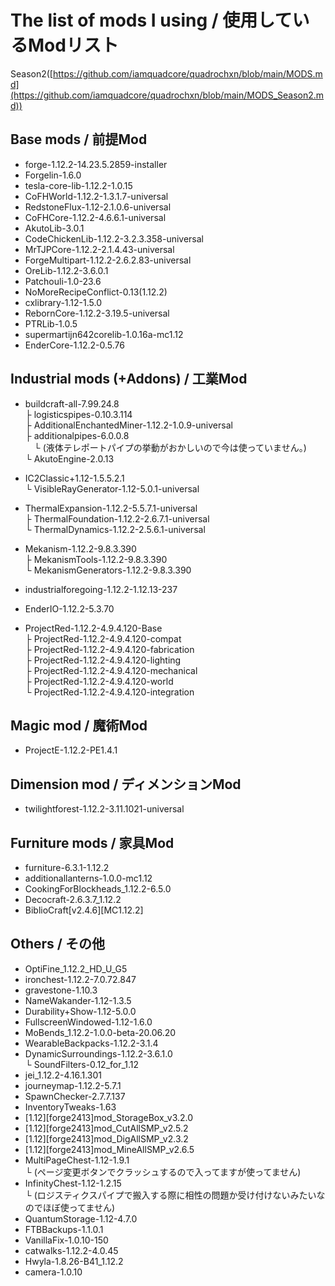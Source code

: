# The list of mods I using / 使用しているModリスト
 Season2([https://github.com/iamquadcore/quadrochxn/blob/main/MODS.md](https://github.com/iamquadcore/quadrochxn/blob/main/MODS_Season2.md))
 ## Base mods / 前提Mod
  - forge-1.12.2-14.23.5.2859-installer  
  - Forgelin-1.6.0  
  - tesla-core-lib-1.12.2-1.0.15  
  - CoFHWorld-1.12.2-1.3.1.7-universal  
  - RedstoneFlux-1.12-2.1.0.6-universal  
  - CoFHCore-1.12.2-4.6.6.1-universal  
  - AkutoLib-3.0.1  
  - CodeChickenLib-1.12.2-3.2.3.358-universal  
  - MrTJPCore-1.12.2-2.1.4.43-universal  
  - ForgeMultipart-1.12.2-2.6.2.83-universal  
  - OreLib-1.12.2-3.6.0.1  
  - Patchouli-1.0-23.6  
  - NoMoreRecipeConflict-0.13(1.12.2)  
  - cxlibrary-1.12-1.5.0  
  - RebornCore-1.12.2-3.19.5-universal  
  - PTRLib-1.0.5  
  - supermartijn642corelib-1.0.16a-mc1.12  
  - EnderCore-1.12.2-0.5.76  
 
 ## Industrial mods (+Addons) / 工業Mod
  - buildcraft-all-7.99.24.8  
    ├ logisticspipes-0.10.3.114  
    ├ AdditionalEnchantedMiner-1.12.2-1.0.9-universal  
    ├ additionalpipes-6.0.0.8  
    　└ (液体テレポートパイプの挙動がおかしいので今は使っていません。)  
    └ AkutoEngine-2.0.13  
   
  - IC2Classic+1.12-1.5.5.2.1  
    └ VisibleRayGenerator-1.12-5.0.1-universal  
  
  - ThermalExpansion-1.12.2-5.5.7.1-universal  
    ├ ThermalFoundation-1.12.2-2.6.7.1-universal  
    └ ThermalDynamics-1.12.2-2.5.6.1-universal  
  
  - Mekanism-1.12.2-9.8.3.390  
    ├ MekanismTools-1.12.2-9.8.3.390  
    └ MekanismGenerators-1.12.2-9.8.3.390  
  
  - industrialforegoing-1.12.2-1.12.13-237  

  - EnderIO-1.12.2-5.3.70  
  
  - ProjectRed-1.12.2-4.9.4.120-Base  
  ├ ProjectRed-1.12.2-4.9.4.120-compat  
  ├ ProjectRed-1.12.2-4.9.4.120-fabrication  
  ├ ProjectRed-1.12.2-4.9.4.120-lighting  
  ├ ProjectRed-1.12.2-4.9.4.120-mechanical  
  ├ ProjectRed-1.12.2-4.9.4.120-world  
  └ ProjectRed-1.12.2-4.9.4.120-integration  
 
 ## Magic mod / 魔術Mod
  - ProjectE-1.12.2-PE1.4.1  
 
 ## Dimension mod / ディメンションMod
  - twilightforest-1.12.2-3.11.1021-universal  
 
 ## Furniture mods / 家具Mod
  - furniture-6.3.1-1.12.2  
  - additionallanterns-1.0.0-mc1.12  
  - CookingForBlockheads_1.12.2-6.5.0  
  - Decocraft-2.6.3.7_1.12.2  
  - BiblioCraft[v2.4.6][MC1.12.2]
 
 ## Others / その他
  - OptiFine_1.12.2_HD_U_G5  
  - ironchest-1.12.2-7.0.72.847  
  - gravestone-1.10.3  
  - NameWakander-1.12-1.3.5  
  - Durability+Show-1.12-5.0.0  
  - FullscreenWindowed-1.12-1.6.0  
  - MoBends_1.12.2-1.0.0-beta-20.06.20  
  - WearableBackpacks-1.12.2-3.1.4  
  - DynamicSurroundings-1.12.2-3.6.1.0  
  └ SoundFilters-0.12_for_1.12   
  - jei_1.12.2-4.16.1.301  
  - journeymap-1.12.2-5.7.1  
  - SpawnChecker-2.7.7.137  
  - InventoryTweaks-1.63  
  - [1.12][forge2413]mod_StorageBox_v3.2.0  
  - [1.12][forge2413]mod_CutAllSMP_v2.5.2  
  - [1.12][forge2413]mod_DigAllSMP_v2.3.2  
  - [1.12][forge2413]mod_MineAllSMP_v2.6.5  
  - MultiPageChest-1.12-1.9.1  
  └ (ページ変更ボタンでクラッシュするので入ってますが使ってません)  
  - InfinityChest-1.12-1.2.15  
  └ (ロジスティクスパイプで搬入する際に相性の問題か受け付けないみたいなのでほぼ使ってません)  
  - QuantumStorage-1.12-4.7.0  
  - FTBBackups-1.1.0.1  
  - VanillaFix-1.0.10-150  
  - catwalks-1.12.2-4.0.45  
  - Hwyla-1.8.26-B41_1.12.2  
  - camera-1.0.10  
